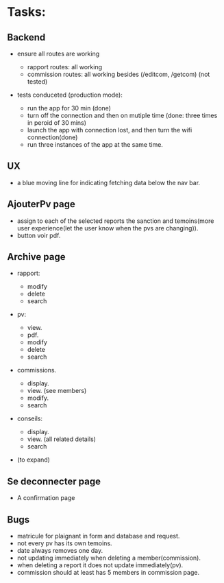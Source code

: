 # Tasks:

## Backend

- ensure all routes are working

  - rapport routes: all working
  - commission routes: all working besides (/editcom, /getcom) (not tested)

- tests conduceted (production mode):
  - run the app for 30 min (done)
  - turn off the connection and then on mutiple time (done: three times in peroid of 30 mins)
  - launch the app with connection lost, and then turn the wifi connection(done)
  - run three instances of the app at the same time.

## UX

- a blue moving line for indicating fetching data below the nav bar.

## AjouterPv page

- assign to each of the selected reports the sanction and temoins(more user experience(let the user know when the pvs are changing)).
- button voir pdf.

## Archive page

- rapport:

  - modify
  - delete
  - search

- pv:

  - view.
  - pdf.
  - modify
  - delete
  - search

- commissions.

  - display.
  - view. (see members)
  - modify.
  - search

- conseils:

  - display.
  - view. (all related details)
  - search

- (to expand)

## Se deconnecter page

- A confirmation page

## Bugs

- matricule for plaignant in form and database and request.
- not every pv has its own temoins.
- date always removes one day.
- not updating immediately when deleting a member(commission).
- when deleting a report it does not update immediately(pv).
- commission should at least has 5 members in commission page.
